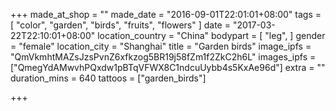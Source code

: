 +++
made_at_shop = ""
made_date = "2016-09-01T22:01:01+08:00"
tags = [
  "color",
  "garden",
  "birds",
  "fruits",
  "flowers"
]
date = "2017-03-22T22:10:01+08:00"
location_country = "China"
bodypart = [
  "leg",
]
gender = "female"
location_city = "Shanghai"
title = "Garden birds"
image_ipfs = "QmVkmhtMAZsJzsPvnZ6xfkzog5BR19j58fZm1f2ZkC2h6L"
images_ipfs = ["QmegYdAMwvhPQxdw1pBTqVFWX8C1ndcuUybb4s5KxAe96d"]
extra = ""
duration_mins = 640
tattoos = ["garden_birds"]

+++
